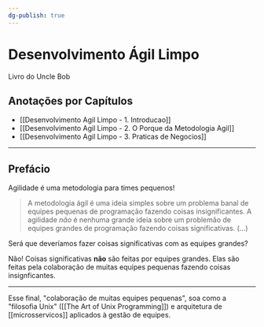 ```yaml
---
dg-publish: true
---
```

# Desenvolvimento Ágil Limpo

Livro do Uncle Bob

## Anotações por Capítulos

- [[Desenvolvimento Agil Limpo - 1. Introducao]]
- [[Desenvolvimento Agil Limpo - 2. O Porque da Metodologia Agil]]
- [[Desenvolvimento Agil Limpo - 3. Praticas de Negocios]]

---

## Prefácio

Agilidade é uma metodologia para times pequenos!

> A metodologia ágil é uma ideia simples sobre um problema banal de equipes pequenas de programação fazendo coisas insignificantes. A agilidade *não* é nenhuma grande ideia sobre um problemão de equipes grandes de programação fazendo coisas significativas. (...)

Será que deveríamos fazer coisas significativas com as equipes grandes?

Não! Coisas significativas **não** são feitas por equipes grandes. Elas são feitas pela colaboração de muitas equipes pequenas fazendo coisas insignficantes.

---

Esse final, "colaboração de muitas equipes pequenas", soa como a "filosofia Unix" ([[The Art of Unix Programming]]) e arquitetura de [[microsservicos]] aplicados à gestão de equipes.

